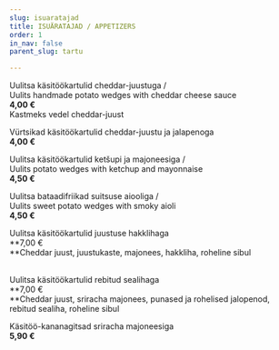 ```yaml
---
slug: isuaratajad
title: ISUÄRATAJAD / APPETIZERS
order: 1
in_nav: false
parent_slug: tartu

---
```

Uulitsa käsitöökartulid cheddar-juustuga /  
Uulits handmade potato wedges with cheddar cheese sauce  
**4,00 €**  
<span class="koostis">Kastmeks vedel cheddar-juust</span>

<span class="spicy"></span>
Vürtsikad käsitöökartulid cheddar-juustu ja jalapenoga  
**4,00 €**

Uulitsa käsitöökartulid ketšupi ja majoneesiga /  
Uulits potato wedges with ketchup and mayonnaise  
**4,50 €**

<span class="special"></span>
Uulitsa bataadifriikad suitsuse aiooliga /  
Uulits sweet potato wedges with smoky aioli  
**4,50 €**

Uulitsa käsitöökartulid juustuse hakklihaga  
**7,00 €  
**<span class="koostis">Cheddar juust, juustukaste, majonees, hakkliha, roheline sibul</span>

<span class="spicy"></span>  
Uulitsa käsitöökartulid rebitud sealihaga  
**7,00 €  
**<span class="koostis">Cheddar juust, sriracha majonees, punased ja rohelised jalopenod, rebitud sealiha, roheline sibul</span>

Käsitöö-kananagitsad sriracha majoneesiga  
**5,90 €**